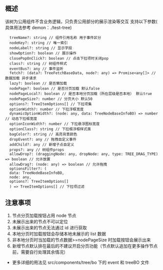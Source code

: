 ## 概述

该树为公用组件不含业务逻辑，只负责公用部分的展示渲染等交互 支持以下参数( 具体用法参考 demon：./test-tree)

```
  treeName?: string // 组件引用名称 用于事件区分
  nodeKey?: string // 唯一索引
  nodeLabel?: string // 显示字段
  showOption?: boolean // 展示操作
  closePopOnClick?: boolean // 点击下拉项时关闭pop
  class?: string // 树组件样式
  eventBus?: any // 事件监听
  fetch?: (data?: TreeFetchBaseData, node?: any) => Promise<any[]> // 数据加载 异步请求
  lazy?: boolean // 是否懒加载
  nodePage?: boolean // 是否分页加载 默认false
  nodePageLocal?: boolean // 是否本地分页加载（所在层级是否本地） 默认true
  nodePageSize?: number // 分页大小 默认50
  options?: TreeItemOptions[] // 下拉项集
  optionWidth?: number // 下拉浮框宽度
  dynamicOptionWidth?: (node: any, data: TreeNodeBaseInfoBO) => number // 动态下拉框宽度
  optionIconWidth?: number // 下拉悬浮图标宽度
  optionClass?: string // 下拉框浮框样式类
  bagColor?: string // 高亮背景颜色
  dropEvent?: any // 拖拽自定义事件
  addChild?: any // 新增子点自定义
  props?: any // 树组件props
  allowDrop?: (draggingNode: any, dropNode: any, type: TREE_DRAG_TYPE) => boolean // 允许放置
  allowDrag?: (node: any) => boolean // 允许拖拽
  optionsFilter?: (
  data: TreeNodeBaseInfoBO,
  node: any,
  options?: TreeItemOptions[]
  ) => TreeItemOptions[] // 下拉项过滤
```

## 注意事项

  1. 节点分页加载按钮占用 node 节点
  2. 未展示出来的节点不可以定位
  3. 未展示出来的节点无法通过 id 进行获取
  4. 本地分页时加载按钮会存储本地未展示的 list 数据
  5. 非本地分页时当加载的节点数据>=nodePageSize 时加载按钮会展示出来
  6. 新增节点默认排在最后的不建议开启分页功能（节点默认追加在更多操作节点前，需要自行处理其余情况）

- 更多详细的用法见 src/components/tree/bo 下的 event 和 treeBO 文件
